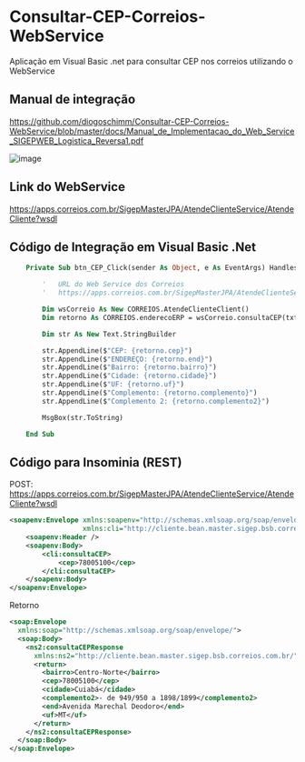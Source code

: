 # Consultar-CEP-Correios-WebService
Aplicação em Visual Basic .net para consultar CEP nos correios utilizando o WebService


## Manual de integração

https://github.com/diogoschimm/Consultar-CEP-Correios-WebService/blob/master/docs/Manual_de_Implementacao_do_Web_Service_SIGEPWEB_Logistica_Reversa1.pdf

![image](https://user-images.githubusercontent.com/30643035/70532790-1a2fb080-1b2e-11ea-8953-162e95031260.png)

## Link do WebService

https://apps.correios.com.br/SigepMasterJPA/AtendeClienteService/AtendeCliente?wsdl

## Código de Integração em Visual Basic .Net

```vb
    Private Sub btn_CEP_Click(sender As Object, e As EventArgs) Handles btn_CEP.Click

        '   URL do Web Service dos Correios
        '   https://apps.correios.com.br/SigepMasterJPA/AtendeClienteService/AtendeCliente

        Dim wsCorreio As New CORREIOS.AtendeClienteClient()
        Dim retorno As CORREIOS.enderecoERP = wsCorreio.consultaCEP(txt_CEP.Text)

        Dim str As New Text.StringBuilder

        str.AppendLine($"CEP: {retorno.cep}")
        str.AppendLine($"ENDEREÇO: {retorno.end}")
        str.AppendLine($"Bairro: {retorno.bairro}")
        str.AppendLine($"Cidade: {retorno.cidade}")
        str.AppendLine($"UF: {retorno.uf}")
        str.AppendLine($"Complemento: {retorno.complemento}")
        str.AppendLine($"Complemento 2: {retorno.complemento2}")

        MsgBox(str.ToString)

    End Sub
```


## Código para Insominia (REST)

POST: https://apps.correios.com.br/SigepMasterJPA/AtendeClienteService/AtendeCliente?wsdl

```xml
<soapenv:Envelope xmlns:soapenv="http://schemas.xmlsoap.org/soap/envelope/" 
                  xmlns:cli="http://cliente.bean.master.sigep.bsb.correios.com.br/">
    <soapenv:Header />
    <soapenv:Body>
        <cli:consultaCEP>
            <cep>78005100</cep>
        </cli:consultaCEP>
    </soapenv:Body>
</soapenv:Envelope>
```

Retorno

```xml
<soap:Envelope
  xmlns:soap="http://schemas.xmlsoap.org/soap/envelope/">
  <soap:Body>
    <ns2:consultaCEPResponse
      xmlns:ns2="http://cliente.bean.master.sigep.bsb.correios.com.br/">
      <return>
        <bairro>Centro-Norte</bairro>
        <cep>78005100</cep>
        <cidade>Cuiabá</cidade>
        <complemento2>- de 949/950 a 1898/1899</complemento2>
        <end>Avenida Marechal Deodoro</end>
        <uf>MT</uf>
      </return>
    </ns2:consultaCEPResponse>
  </soap:Body>
</soap:Envelope>
```
